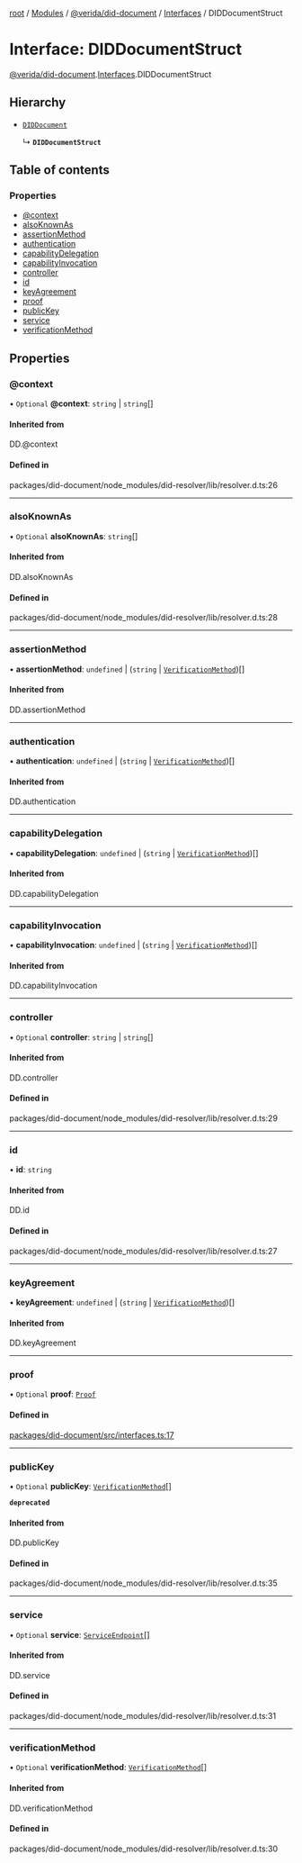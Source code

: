 [root](../README.md) / [Modules](../modules.md) / [@verida/did-document](../modules/verida_did_document.md) / [Interfaces](../modules/verida_did_document.Interfaces.md) / DIDDocumentStruct

# Interface: DIDDocumentStruct

[@verida/did-document](../modules/verida_did_document.md).[Interfaces](../modules/verida_did_document.Interfaces.md).DIDDocumentStruct

## Hierarchy

- [`DIDDocument`](../modules/verida_did_document._internal_.md#diddocument)

  ↳ **`DIDDocumentStruct`**

## Table of contents

### Properties

- [@context](verida_did_document.Interfaces.DIDDocumentStruct.md#@context)
- [alsoKnownAs](verida_did_document.Interfaces.DIDDocumentStruct.md#alsoknownas)
- [assertionMethod](verida_did_document.Interfaces.DIDDocumentStruct.md#assertionmethod)
- [authentication](verida_did_document.Interfaces.DIDDocumentStruct.md#authentication)
- [capabilityDelegation](verida_did_document.Interfaces.DIDDocumentStruct.md#capabilitydelegation)
- [capabilityInvocation](verida_did_document.Interfaces.DIDDocumentStruct.md#capabilityinvocation)
- [controller](verida_did_document.Interfaces.DIDDocumentStruct.md#controller)
- [id](verida_did_document.Interfaces.DIDDocumentStruct.md#id)
- [keyAgreement](verida_did_document.Interfaces.DIDDocumentStruct.md#keyagreement)
- [proof](verida_did_document.Interfaces.DIDDocumentStruct.md#proof)
- [publicKey](verida_did_document.Interfaces.DIDDocumentStruct.md#publickey)
- [service](verida_did_document.Interfaces.DIDDocumentStruct.md#service)
- [verificationMethod](verida_did_document.Interfaces.DIDDocumentStruct.md#verificationmethod)

## Properties

### @context

• `Optional` **@context**: `string` \| `string`[]

#### Inherited from

DD.@context

#### Defined in

packages/did-document/node_modules/did-resolver/lib/resolver.d.ts:26

___

### alsoKnownAs

• `Optional` **alsoKnownAs**: `string`[]

#### Inherited from

DD.alsoKnownAs

#### Defined in

packages/did-document/node_modules/did-resolver/lib/resolver.d.ts:28

___

### assertionMethod

• **assertionMethod**: `undefined` \| (`string` \| [`VerificationMethod`](verida_did_document._internal_.VerificationMethod.md))[]

#### Inherited from

DD.assertionMethod

___

### authentication

• **authentication**: `undefined` \| (`string` \| [`VerificationMethod`](verida_did_document._internal_.VerificationMethod.md))[]

#### Inherited from

DD.authentication

___

### capabilityDelegation

• **capabilityDelegation**: `undefined` \| (`string` \| [`VerificationMethod`](verida_did_document._internal_.VerificationMethod.md))[]

#### Inherited from

DD.capabilityDelegation

___

### capabilityInvocation

• **capabilityInvocation**: `undefined` \| (`string` \| [`VerificationMethod`](verida_did_document._internal_.VerificationMethod.md))[]

#### Inherited from

DD.capabilityInvocation

___

### controller

• `Optional` **controller**: `string` \| `string`[]

#### Inherited from

DD.controller

#### Defined in

packages/did-document/node_modules/did-resolver/lib/resolver.d.ts:29

___

### id

• **id**: `string`

#### Inherited from

DD.id

#### Defined in

packages/did-document/node_modules/did-resolver/lib/resolver.d.ts:27

___

### keyAgreement

• **keyAgreement**: `undefined` \| (`string` \| [`VerificationMethod`](verida_did_document._internal_.VerificationMethod.md))[]

#### Inherited from

DD.keyAgreement

___

### proof

• `Optional` **proof**: [`Proof`](verida_did_document.Interfaces.Proof.md)

#### Defined in

[packages/did-document/src/interfaces.ts:17](https://github.com/verida/verida-js/blob/c03b336/packages/did-document/src/interfaces.ts#L17)

___

### publicKey

• `Optional` **publicKey**: [`VerificationMethod`](verida_did_document._internal_.VerificationMethod.md)[]

**`deprecated`**

#### Inherited from

DD.publicKey

#### Defined in

packages/did-document/node_modules/did-resolver/lib/resolver.d.ts:35

___

### service

• `Optional` **service**: [`ServiceEndpoint`](verida_did_document._internal_.ServiceEndpoint.md)[]

#### Inherited from

DD.service

#### Defined in

packages/did-document/node_modules/did-resolver/lib/resolver.d.ts:31

___

### verificationMethod

• `Optional` **verificationMethod**: [`VerificationMethod`](verida_did_document._internal_.VerificationMethod.md)[]

#### Inherited from

DD.verificationMethod

#### Defined in

packages/did-document/node_modules/did-resolver/lib/resolver.d.ts:30
